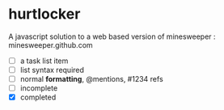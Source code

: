 hurtlocker
==========

A javascript solution to a web based version of minesweeper : minesweeper.github.com


- [ ] a task list item
- [ ] list syntax required
- [ ] normal **formatting**, @mentions, #1234 refs
- [ ] incomplete
- [x] completed
